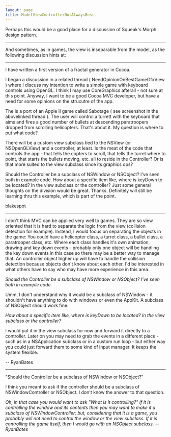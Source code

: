 ```yaml
---
layout: page
title: ModelViewControllerNotAlwaysBest
---
```


Perhaps this would be a good place for a discussion of Squeak's Morph design pattern.

----

And sometimes, as in games, the view is inseparable from the model, as the following discussion hints at:

----

I have written a first version of a fractal generator in Cocoa.

I began a discussion in a related thread ( NeedOpinionOnBestGameGfxView ) where I discuss my intention to write a simple game with keyboard controls using OpenGL.  I think I may use CoreGraphics afterall - not sure at this point.  Anyway, I want to be a good Cocoa MVC developer, but have a need for some opinions on the strucutre of the app.

The is a port of an Apple II game called Sabotage ( see screenshot in the abovelinked thread ).  The user will control a turrett with the keyboard that aims and fires a good number of bullets at descending paratroopers dropped from scrolling helicopters.  That's about it.  My question is where to put what code?

There will be a custom view subclass tied to the NSView (or NSOpenGLView) and a controller, at least.  Is the meat of the code that controls the app - that tells the copters to scroll, that tells the turret where to point, that starts the bullets moving, etc.  all to reside in the Controller?  Or is that more suited to the view subclass since its graphics ops?  

Should the Controller be a subclass of NSWindow or NSObject?  I've seen both in example code.  How about a specific item like, where is keyDown  to be located?  In the view subclass or the controller?  Just some general thoughts on the division would be great.  Thanks.  Definitely will still be learning thru this example, which is part of the point.  


blakespot

----

I don't think MVC can be applied very well to games. They are so view oriented that it is hard to separate the logic from the view (collision detection for example). Instead, I would focus on separating the objects in the game: You could have a helicopter class, a turret class, a bullet class, a paratrooper class, etc. Where each class handles it's own animation, drawing and key down events - probably only one object will be handling the key down events in this case so there may be a better way to manage that. An controller object higher up will have to handle the collision detection because objects don't know about each other. I'd be interested in what others have to say who may have more experience in this area.

*Should the Controller be a subclass of NSWindow or NSObject? I've seen both in example code.*

Umm, I don't understand why it would be a subclass of NSWindow - it shouldn't have anything to do with windows or even the AppKit. A subclass of NSObject should work fine.

*How about a specific item like, where is keyDown to be located? In the view subclass or the controller?*

I would put it in the view subclass for now and forward it directly to a controller. Later on you may need to grab the events in a different place - such as in a NSApplication subclass or in a custom run loop - but either way you could just forward them to some kind of input manager. It keeps the system flexible.

-- RyanBates

----

"Should the Controller be a subclass of NSWindow or NSObject?"

I think you meant to ask if the controller should be a subclass of NSWindowController or NSObject. I don't know the answer to that question.

*Oh, in that case you would want to ask "What is it controlling?" If it is controlling the window and its contents then you may want to make it a subclass of NSWindowController; but, considering that it is a game, you probably will not need to control the window or the view subclass. If it is controlling the game itself, then I would go with an NSObject subclass. --RyanBates*

